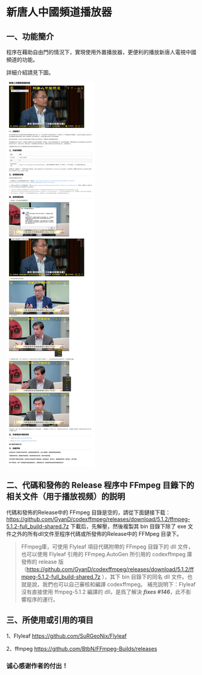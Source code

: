 ﻿# 新唐人中國頻道播放器


## 一、功能簡介

程序在藉助自由門的情況下，實現使用外置播放器，更便利的播放新唐人電視中國頻道的功能。

詳細介紹請見下圖。

![](./images/ScreenShot-01.png)

## 二、代碼和發佈的 Release 程序中 FFmpeg 目錄下的相关文件（用于播放视频）的説明
代碼和發佈的Release中的 FFmpeg 目錄是空的，請從下面鏈接下载：
 https://github.com/GyanD/codexffmpeg/releases/download/5.1.2/ffmpeg-5.1.2-full_build-shared.7z 
 下載后，先解壓，然後複製其 bin 目錄下除了 exe 文件之外的所有dll文件至程序代碼或所發佈的Release中的 FFMpeg 目录下。

> FFmpeg庫，可使用 Flyleaf 項目代碼附帶的  FFmpeg 目錄下的 dll 文件，也可以使用 Flyleaf 引用的 FFmpeg.AutoGen 所引用的  codexffmpeg 庫發佈的 release 版（https://github.com/GyanD/codexffmpeg/releases/download/5.1.2/ffmpeg-5.1.2-full_build-shared.7z ），其下 bin 目錄下的同名 dll 文件。也就是說，我們也可以自己審核和編譯 codexffmpeg。
補充説明下：Flyleaf 沒有直接使用 ffmpeg-5.1.2 編譯的 dll，是爲了解決 ***fixes #146***，此不影響程序的運行。

## 三、所使用或引用的項目

1、Flyleaf
https://github.com/SuRGeoNix/Flyleaf

2、ffmpeg
https://github.com/BtbN/FFmpeg-Builds/releases

### 诚心感谢作者的付出！

